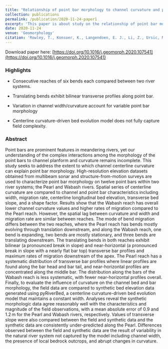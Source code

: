 ```yaml
---
title: "Relationship of point bar morphology to channel curvature and planform evolution"
collection: publications
permalink: /publication/2020-11-24-paper1
excerpt: 'This paper is about study on the relationship of point bar morphology to channel curvature and channel migration'
date: 2020-11-24
venue: 'Geomorphology'
citation: 'Rowley, T., Konsoer, K., Langendoen, E. J., Li, Z., Ursic, M., & García, M. H. (2020). Relationship of point bar morphology to channel curvature and planform evolution. Geomorphology. doi: [https://doi.org/10.1016/j.geomorph.2020.107541](https://doi.org/10.1016/j.geomorph.2020.107541)'
---
```


Download paper here: [https://doi.org/10.1016/j.geomorph.2020.107541](https://doi.org/10.1016/j.geomorph.2020.107541)

### Highlights

* Consecutive reaches of six bends each compared between two river systems.

* Translating bends exhibit bilinear transverse profiles along point bar.

* Variation in channel width/curvature account for variable point bar morphology

* Centerline curvature-driven bed evolution model does not fully capture field complexity.

### Abstract

Point bars are prominent features in meandering rivers, yet our understanding of the complex interactions among the morphology of the point bars to channel planform and curvature remains incomplete. This study seeks to address the extent to which channel centerline curvature can explain point bar morphology. High-resolution elevation datasets obtained from multibeam sonar and structure-from-motion surveys are used to characterize point bar morphology on twelve point bars within two river systems; the Pearl and Wabash rivers. Spatial series of centerline curvature are compared to channel and point bar characteristics including width, migration rate, centerline longitudinal bed elevation, transverse bed slope, and a shape factor. Results show that the Wabash reach has overall lower channel curvature values and higher rates of migration compared to the Pearl reach. However, the spatial lag between curvature and width and migration rate are similar between reaches. The mode of bend migration differs between the two reaches, where the Pearl reach has bends mostly evolving through translation downstream, and along the Wabash reach, one bend is expanding, two bends are mostly stationary, and three bends are translating downstream. The translating bends in both reaches exhibit bilinear (a pronounced break in slope) and near-horizontal (a pronounced break in slope with a nearly flat bar top) transverse bar profiles and maximum rates of migration downstream of the apex. The Pearl reach has a systematic distribution of transverse bar profiles where linear profiles are found along the bar head and bar tail, and near-horizontal profiles are concentrated along the middle bar. The distribution along the bars of the Wabash reach is less systematic, with fewer near-horizontal profiles overall. Finally, to evaluate the influence of curvature on the channel bed and bar morphology, the field data are compared to synthetic bed elevation data generated using pyRiverBed, a centerline curvature-driven bed evolution model that maintains a constant width. Analyses reveal the synthetic morphologic data agree reasonably well with the characteristics and magnitude of the field observations, with a mean absolute error of 0.9 and 1.2 m for the Pearl and Wabash rivers, respectively. Values of transverse slope were also compared between the field and synthetic data and the synthetic data are consistently under-predicted along the Pearl. Differences observed between the field and synthetic data are the result of variability in the natural river system not captured by the model including channel width, the presence of local bedrock outcrops, and abrupt changes in curvature.
